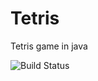 # Tetris
Tetris game in java

![Build Status](https://travis-ci.com/ah223vp/Tetris.svg?branch=master)
